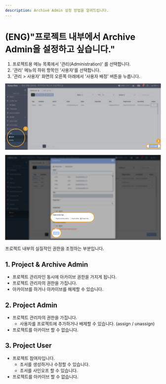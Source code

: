 ```yaml
---
description: Archive Admin 설정 방법을 알려드립니다.
---
```


# \(ENG\)"프로젝트 내부에서 Archive Admin을 설정하고 싶습니다."

1. 프로젝트용 메뉴 목록에서 '관리\(Administration\)' 를 선택합니다. 
2. '관리' 메뉴의 하위 항목인 '사용자'를 선택합니다. 
3. '관리 &gt; 사용자' 화면의 오른쪽 아래에서 '사용자 배정' 버튼을 누릅니다. 

![Project Home &amp;gt; &#xAD00;&#xB9AC; &amp;gt; &#xC0AC;&#xC6A9;&#xC790; &amp;gt; &#xC0AC;&#xC6A9;&#xC790; &#xBC30;&#xC815;](../.gitbook/assets/5-1-05.jpg)

![Project Access Type &#xC120;&#xD0DD; &amp;gt; Assign &#xBC84;&#xD2BC; &#xD074;&#xB9AD;](../.gitbook/assets/2-copy-27.jpg)

프로젝트 내부의 실질적인 권한을 조정하는 부분입니다.

## 1. Project & Archive Admin

* 프로젝트 관리자인 동시에 아카이브 권한을 가지게 됩니다. 
* 프로젝트 관리자의 권한을 가집니다. 
* 아카이브를 하거나 아카이브를 해제할 수 있습니다. 

## 2. Project Admin

* 프로젝트 관리자의 권한을 가집니다. 
  * 사용자를 프로젝트에 추가하거나 배제할 수 있습니다. \(assign / unassign\) 
* 프로젝트를 아카이브 할 수 없습니다. 

## 3. Project User

* 프로젝트 참여자입니다. 
  * 조서를 생성하거나 수정할 수 있습니다. 
  * 조서를 사인오프 할 수 있습니다. 
* 프로젝트를 아카이브 할 수 없습니다.   

